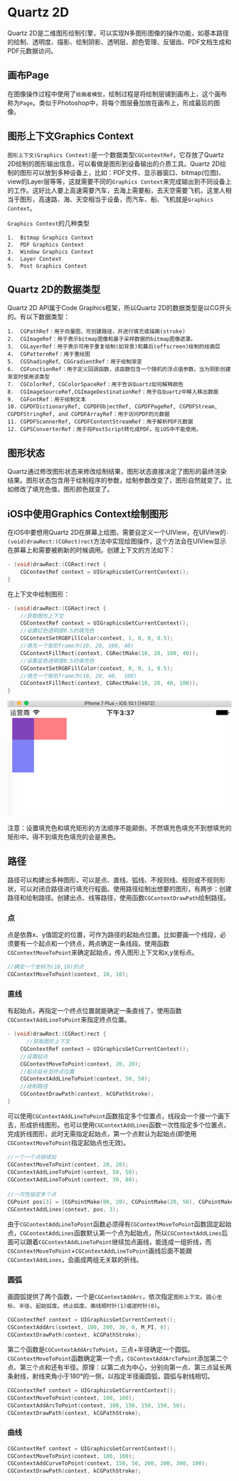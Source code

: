 # Quartz 2D

Quartz 2D是二维图形绘制引擎，可以实现N多图形图像的操作功能，如基本路径的绘制、透明度、描影、绘制阴影、透明层、颜色管理、反锯齿、PDF文档生成和PDF元数据访问。

## 画布Page

在图像操作过程中使用了`绘画者模型`，绘制过程是将绘制层铺到画布上，这个画布称为`Page`。类似于Photoshop中，将每个图层叠加放在画布上，形成最后的图像。

## 图形上下文Graphics Context

`图形上下文(Graphics Context)`是一个数据类型`CGContextRef`，它存放了Quartz 2D绘制的图形输出信息，可以看做是图形到设备输出的介质工具。Quartz 2D绘制的图形可以放到多种设备上，比如：PDF文件、显示器窗口、bitmap(位图)、view的Layer层等等，这就需要不同的`Graphics Context`来完成输出到不同设备上的工作。这好比人要上高速需要汽车，去海上需要船，去天空需要飞机，这里人相当于图形，高速路、海、天空相当于设备，而汽车、船、飞机就是`Graphics Context`。

`Graphics Context`的几种类型

```
1.	Bitmap Graphics Context
2.	PDF Graphics Context
3.	Window Graphics Context
4.	Layer Context
5.	Post Graphics Context
```

## Quartz 2D的数据类型

Quartz 2D API属于Code Graphics框架，所以Quartz 2D的数据类型是以CG开头的。有以下数据类型：

```
1.	CGPathRef：用于向量图，可创建路径，并进行填充或描画(stroke)
2.	CGImageRef：用于表示bitmap图像和基于采样数据的bitmap图像遮罩。
3.	CGLayerRef：用于表示可用于重复绘制(如背景)和幕后(offscreen)绘制的绘画层
4.	CGPatternRef：用于重绘图
5.	CGShadingRef、CGGradientRef：用于绘制渐变
6.	CGFunctionRef：用于定义回调函数，该函数包含一个随机的浮点值参数。当为阴影创建渐变时使用该类型
7.	CGColorRef, CGColorSpaceRef：用于告诉Quartz如何解释颜色
8.	CGImageSourceRef,CGImageDestinationRef：用于在Quartz中移入移出数据
9.	CGFontRef：用于绘制文本
10.	CGPDFDictionaryRef, CGPDFObjectRef, CGPDFPageRef, CGPDFStream, CGPDFStringRef, and CGPDFArrayRef：用于访问PDF的元数据
11.	CGPDFScannerRef, CGPDFContentStreamRef：用于解析PDF元数据
12.	CGPSConverterRef：用于将PostScript转化成PDF。在iOS中不能使用。
```

## 图形状态

Quartz通过修改图形状态来修改绘制结果，图形状态直接决定了图形的最终渲染结果。图形状态包含用于绘制程序的参数，绘制参数改变了，图形自然就变了。比如修改了填充色值，图形颜色就变了。

## iOS中使用Graphics Context绘制图形

在iOS中要想用Quartz 2D在屏幕上绘图，需要自定义一个UIView，在UIView的`- (void)drawRect:(CGRect)rect`方法中实现绘图操作，这个方法会在UIView显示在屏幕上和需要被刷新的时候调用。创建上下文的方法如下：

```Objective-C
- (void)drawRect:(CGRect)rect {
    CGContextRef context = UIGraphicsGetCurrentContext();
}
```

在上下文中绘制图形：

```Objective-C
- (void)drawRect:(CGRect)rect {
    //获取图形上下文
    CGContextRef context = UIGraphicsGetCurrentContext();
    //设置红色透明度0.5的填充色
    CGContextSetRGBFillColor(context, 1, 0, 0, 0.5);
    //填充一个矩形frame为(10, 20, 100, 40)
    CGContextFillRect(context, CGRectMake(10, 20, 100, 40));
    //设置蓝色透明度0.5的填充色
    CGContextSetRGBFillColor(context, 0, 0, 1, 0.5);
    //填充一个矩形frame为(10, 20, 40,  100)
    CGContextFillRect(context, CGRectMake(10, 20, 40, 100));
}
```

![显示结果](https://github.com/mxdios/notebook/blob/master/notebooks/images/QQ20161209-0.png?raw=true)

注意：设置填充色和填充矩形的方法顺序不能颠倒，不然填充色填充不到想填充的矩形中。得不到填充色填充的会是黑色。

## 路径

路径可以构建出多种图形，可以是点、直线、弧线、不规则线、规则或不规则形状，可以对闭合路径进行填充行程面。使用路径绘制出想要的图形，有两步：创建路径和绘制路径。创建出点、线等路径，使用函数`CGContextDrawPath`绘制路径。

### 点

点是依靠x、y值固定的位置，可作为路径的起始点位置。比如要画一个线段，必须要有一个起点和一个终点，两点确定一条线段。使用函数`CGContextMoveToPoint`来确定起始点，传入图形上下文和x,y坐标点。

```Objective-C
//确定一个坐标为(10,10)的点
CGContextMoveToPoint(context, 10, 10);
```

### 直线

有起始点，再指定一个终点位置就能确定一条直线了，使用函数`CGContextAddLineToPoint`来指定终点位置。

```Objective-C
- (void)drawRect:(CGRect)rect {
	  //获取图形上下文
    CGContextRef context = UIGraphicsGetCurrentContext();
    //设置起点
    CGContextMoveToPoint(context, 20, 20);
    //起点延长至终点位置
    CGContextAddLineToPoint(context, 50, 50);
    //绘制路径
    CGContextDrawPath(context, kCGPathStroke);    
}
```

可以使用`CGContextAddLineToPoint`函数指定多个位置点，线段会一个接一个画下去，形成折线图形。也可以使用`CGContextAddLines`函数一次性指定多个位置点，完成折线图形，此时无需指定起始点，第一个点默认为起始点(即使用`CGContextMoveToPoint`指定起始点也无效)。

```Objective-C
//一个一个点继续加
CGContextMoveToPoint(context, 20, 20);    
CGContextAddLineToPoint(context, 50, 50);
CGContextAddLineToPoint(context, 30, 80);

//一次性指定多个点
CGPoint pos[3] = {CGPointMake(80, 20), CGPointMake(20, 50), CGPointMake(100, 200)};
CGContextAddLines(context, pos, 3);
```

由于`CGContextAddLineToPoint`函数必须得有`CGContextMoveToPoint`函数固定起始点，`CGContextAddLines`函数默认第一个点为起始点，所以`CGContextAddLines`后面可以跟着`CGContextAddLineToPoint`继续加点画线，能连成一组折线，而`CGContextMoveToPoint`+`CGContextAddLineToPoint`画线后面不能跟`CGContextAddLines`，会画成两组无关联的折线。

### 圆弧

画圆弧提供了两个函数，一个是`CGContextAddArc`，依次指定`图形上下文`、`圆心坐标`、`半径`、`起始弧度`、`终止弧度`、`画线顺时针(1)或逆时针(0)`。

```Objective-C
CGContextRef context = UIGraphicsGetCurrentContext();
CGContextAddArc(context, 100, 200, 30, 0, M_PI, 0);
CGContextDrawPath(context, kCGPathStroke);
```

第二个函数是`CGContextAddArcToPoint`，三点+半径确定一个圆弧。`CGContextMoveToPoint`函数确定第一个点，`CGContextAddArcToPoint`添加第二个点、第三个点和还有半径。原理：以第二点为中心，分别向第一点、第三点延长两条射线，射线夹角小于180°的一侧，以指定半径画圆弧，圆弧与射线相切。

```Objective-C
CGContextRef context = UIGraphicsGetCurrentContext();
CGContextMoveToPoint(context, 100, 100);
CGContextAddArcToPoint(context, 100, 150, 150, 150, 50);
CGContextDrawPath(context, kCGPathStroke);
```

### 曲线



```Objective-C
CGContextRef context = UIGraphicsGetCurrentContext();
CGContextMoveToPoint(context, 100, 100);
CGContextAddCurveToPoint(context, 150, 50, 200, 200, 300, 100);
CGContextDrawPath(context, kCGPathStroke);
```

